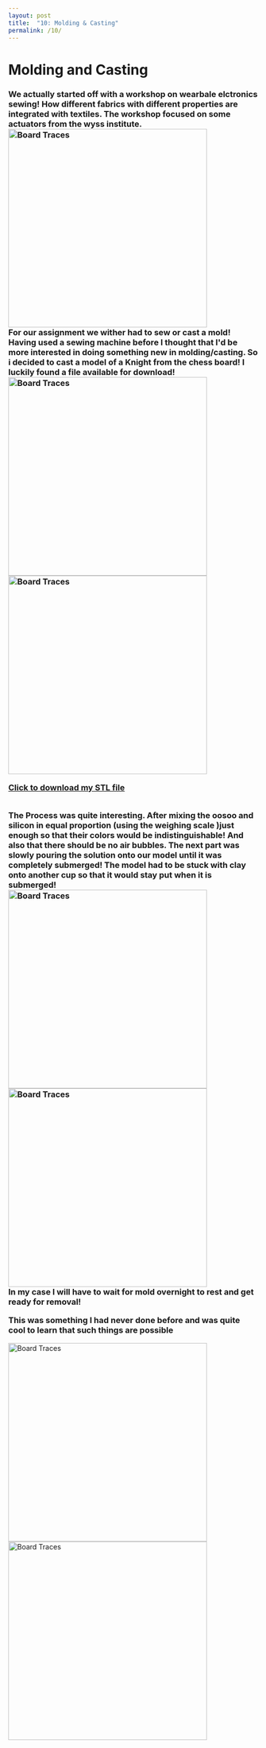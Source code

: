 ```yaml
---
layout: post
title:  "10: Molding & Casting"
permalink: /10/
---
```


<h1> Molding and Casting </h1>


<h3> We actually started off with a workshop on wearbale elctronics sewing! How different fabrics with different properties are integrated with textiles. The workshop focused on some actuators from the wyss institute.<br>
<img src="4.jpg" alt="Board Traces" style="height: 400px; max-width: 88%"><br>
For our assignment we wither had to sew or cast a mold! Having used a sewing machine before I thought that I'd be more interested in doing something new in molding/casting. So i decided to cast a model of a Knight from the chess board! I luckily found a file available for download!<br>

<img src="1.jpg" alt="Board Traces" style="height: 400px; max-width: 88%">
<img src="2.jpg" alt="Board Traces" style="height: 400px; max-width: 88%"><br>

<a href='Knight.stl' download>Click to download my STL file</a>

<br>
The Process was quite interesting.  After mixing the oosoo and silicon in equal proportion (using the weighing scale )just enough so that their colors would be indistinguishable! And also that there should be no air bubbles.
The next part was slowly pouring the solution onto our model until it was completely submerged! The model had to be stuck with clay onto another cup so that it would stay put when it is submerged!
<br>

<img src="5.jfif" alt="Board Traces" style="height: 400px; max-width: 88%">
<br>
<img src="3.jpg" alt="Board Traces" style="height: 400px; max-width: 88%">
<br>
In my case I will have to wait for mold overnight to rest and get ready for removal! 

This was something I had never done before and was quite cool to learn  that such things are possible 
</h3>
<img src="6.jpg" alt="Board Traces" style="height: 400px; max-width: 88%">

<img src="7.jpg" alt="Board Traces" style="height: 400px; max-width: 88%">

<!-- You can include comments that will not be translated to HTML -->

<!-- You can include links and images in the following format: -->


<!-- Or, you can also directly include HTML, for example to make a split image -->


<!-- Or to add a download link to any (reasonably small) file in your permalink directory -->


